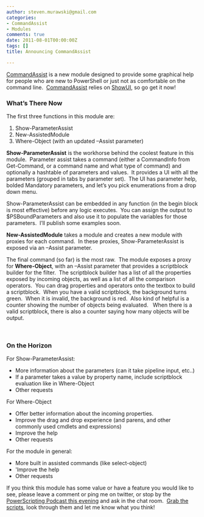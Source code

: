 ```yaml
---
author: steven.murawski@gmail.com
categories:
- CommandAssist
- Modules
comments: true
date: 2011-08-01T00:00:00Z
tags: []
title: Announcing CommandAssist

---
```


<a href="http://download.usepowershell.com/CommandAssist.zip" target="_blank">CommandAssist</a> is a new module designed to provide some graphical help for people who are new to PowerShell or just not as comfortable on the command line.&#160; <a href="http://download.usepowershell.com/CommandAssist.zip" target="_blank">CommandAssist</a> relies on <a href="http://showui.codeplex.com" target="_blank">ShowUI</a>, so go get it now!



### What’s There Now




The first three functions in this module are:



1.  Show-ParameterAssist
2.  New-AssistedModule
3.  Where-Object (with an updated –Assist parameter)


**Show-ParameterAssist** is the workhorse behind the coolest feature in this module.&#160; Parameter assist takes a command (either a CommandInfo from Get-Command, or a command name and what type of command) and optionally a hashtable of parameters and values.&#160; It provides a UI with all the parameters (grouped in tabs by parameter set).&#160; The UI has parameter help, bolded Mandatory parameters, and let’s you pick enumerations from a drop down menu.



Show-ParameterAssist can be embedded in any function (in the begin block is most effective) before any logic executes.&#160; You can assign the output to $PSBoundParameters and also use it to populate the variables for those parameters.&#160; I’ll publish some examples soon.



**New-AssistedModule** takes a module and creates a new module with proxies for each command.&#160; In these proxies, Show-ParameterAssist is exposed via an –Assist parameter.



The final command (so far) is the most raw.&#160; The module exposes a proxy for **Where-Object**, with an –Assist parameter that provides a scriptblock builder for the filter.&#160; The scriptblock builder has a list of all the properties exposed by incoming objects, as well as a list of all the comparison operators.&#160; You can drag properties and operators onto the textbox to build a scriptblock.&#160; When you have a valid scriptblock, the background turns green.&#160; When it is invalid, the background is red.&#160; Also kind of helpful is a counter showing the number of objects being evaluated.&#160;&#160; When there is a valid scriptblock, there is also a counter saying how many objects will be output.



&#160;



### On the Horizon




For Show-ParameterAssist:



*   More information about the parameters (can it take pipeline input, etc..)
*   If a parameter takes a value by property name, include scriptblock evaluation like in Where-Object
*   Other requests


For Where-Object



*   Offer better information about the incoming properties.
*   Improve the drag and drop experience (and parens, and other commonly used cmdlets and expressions)
*   Improve the help
*   Other requests


For the module in general:



*   More built in assisted commands (like select-object)
*   'Improve the help
*   Other requests     


If you think this module has some value or have a feature you would like to see, please leave a comment or ping me on twitter, or stop by the <a href="http://powerscripting.wordpress.com/2011/08/01/up-next-steven-murawski/" target="_blank">PowerScripting Podcast this evening</a> and ask in the chat room.&#160; <a href="http://download.usepowershell.com/CommandAssist.zip" target="_blank">Grab the scripts</a>, look through them and let me know what you think!

